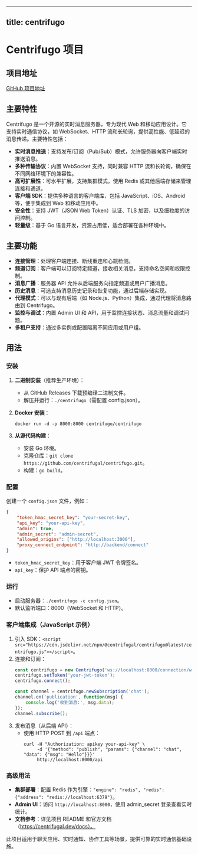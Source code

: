
---
title: centrifugo
---

# Centrifugo 项目

## 项目地址
[GitHub 项目地址](https://github.com/centrifugal/centrifugo)

## 主要特性
Centrifugo 是一个开源的实时消息服务器，专为现代 Web 和移动应用设计。它支持实时通信协议，如 WebSocket、HTTP 流和长轮询，提供高性能、低延迟的消息传递。主要特性包括：
- **实时消息推送**：支持发布/订阅（Pub/Sub）模式，允许服务器向客户端实时推送消息。
- **多种传输协议**：内置 WebSocket 支持，同时兼容 HTTP 流和长轮询，确保在不同网络环境下的兼容性。
- **高可扩展性**：可水平扩展，支持集群模式，使用 Redis 或其他后端存储来管理连接和通道。
- **客户端 SDK**：提供多种语言的客户端库，包括 JavaScript、iOS、Android 等，便于集成到 Web 和移动应用中。
- **安全性**：支持 JWT（JSON Web Token）认证、TLS 加密，以及细粒度的访问控制。
- **轻量级**：基于 Go 语言开发，资源占用低，适合部署在各种环境中。

## 主要功能
- **连接管理**：处理客户端连接、断线重连和心跳检测。
- **频道订阅**：客户端可以订阅特定频道，接收相关消息，支持命名空间和权限控制。
- **消息广播**：服务器 API 允许从后端服务向指定频道或用户广播消息。
- **历史消息**：可选支持消息历史记录和恢复功能，通过后端存储实现。
- **代理模式**：可以与现有后端（如 Node.js、Python）集成，通过代理将消息路由到 Centrifugo。
- **监控与调试**：内置 Admin UI 和 API，用于监控连接状态、消息流量和调试问题。
- **多租户支持**：通过多实例或配置隔离不同应用或用户组。

## 用法
### 安装
1. **二进制安装**（推荐生产环境）：
   - 从 GitHub Releases 下载预编译二进制文件。
   - 解压并运行：`./centrifugo`（需配置 config.json）。

2. **Docker 安装**：
   ```
   docker run -d -p 8000:8000 centrifugo/centrifugo
   ```

3. **从源代码构建**：
   - 安装 Go 环境。
   - 克隆仓库：`git clone https://github.com/centrifugal/centrifugo.git`。
   - 构建：`go build`。

### 配置
创建一个 `config.json` 文件，例如：
```json
{
    "token_hmac_secret_key": "your-secret-key",
    "api_key": "your-api-key",
    "admin": true,
    "admin_secret": "admin-secret",
    "allowed_origins": ["http://localhost:3000"],
    "proxy_connect_endpoint": "http://backend/connect"
}
```
- `token_hmac_secret_key`：用于客户端 JWT 令牌签名。
- `api_key`：保护 API 端点的密钥。

### 运行
- 启动服务器：`./centrifugo -c config.json`。
- 默认监听端口：8000（WebSocket 和 HTTP）。

### 客户端集成（JavaScript 示例）
1. 引入 SDK：`<script src="https://cdn.jsdelivr.net/npm/@centrifugal/centrifugo@latest/centrifugo.js"></script>`。
2. 连接和订阅：
   ```javascript
   const centrifugo = new Centrifugo('ws://localhost:8000/connection/websocket');
   centrifugo.setToken('your-jwt-token');
   centrifugo.connect();

   const channel = centrifugo.newSubscription('chat');
   channel.on('publication', function(msg) {
       console.log('收到消息:', msg.data);
   });
   channel.subscribe();
   ```
3. 发布消息（从后端 API）：
   - 使用 HTTP POST 到 `/api` 端点：
     ```
     curl -H "Authorization: apikey your-api-key" \
          -d '{"method": "publish", "params": {"channel": "chat", "data": {"msg": "Hello"}}}'
          http://localhost:8000/api
     ```

### 高级用法
- **集群部署**：配置 Redis 作为引擎：`"engine": "redis", "redis": {"address": "redis://localhost:6379"}`。
- **Admin UI**：访问 `http://localhost:8000`，使用 admin_secret 登录查看实时统计。
- **文档参考**：详见项目 README 和官方文档（https://centrifugal.dev/docs）。

此项目适用于聊天应用、实时通知、协作工具等场景，提供可靠的实时通信基础设施。